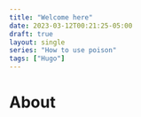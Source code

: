 ```yaml
---
title: "Welcome here"
date: 2023-03-12T00:21:25-05:00
draft: true
layout: single
series: "How to use poison"
tags: ["Hugo"]
---
```


# About